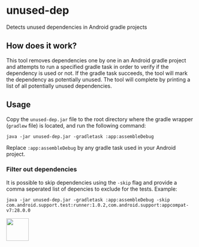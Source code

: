 # unused-dep
Detects unused dependencies in Android gradle projects

## How does it work?
This tool removes dependencies one by one in an Android gradle project and attempts to run a specified gradle task
in order to verify if the dependency is used or not. If the gradle task succeeds, the tool will mark the dependency as potentially unused. The tool will complete by printing a list of all potentially unused dependencies.

## Usage
Copy the `unused-dep.jar` file to the root directory where the gradle wrapper (`gradlew` file) is located, and run the following command:
```
java -jar unused-dep.jar -gradletask :app:assembleDebug
```
Replace `:app:assembleDebug` by any gradle task used in your Android project.

### Filter out dependencies
It is possible to skip dependencies using the `-skip` flag and provide a comma seperated list of depencies to exclude for the tests. Example:
```
java -jar unused-dep.jar -gradletask :app:assembleDebug -skip com.android.support.test:runner:1.0.2,com.android.support:appcompat-v7:28.0.0
```

[<img src="https://cdn.buymeacoffee.com/buttons/v2/default-yellow.png" height="60" />](https://www.buymeacoffee.com/raphael.cohen)
